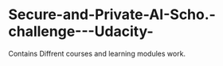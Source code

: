 # Secure-and-Private-AI-Scho.-challenge---Udacity-

Contains Diffrent courses and learning modules work.
